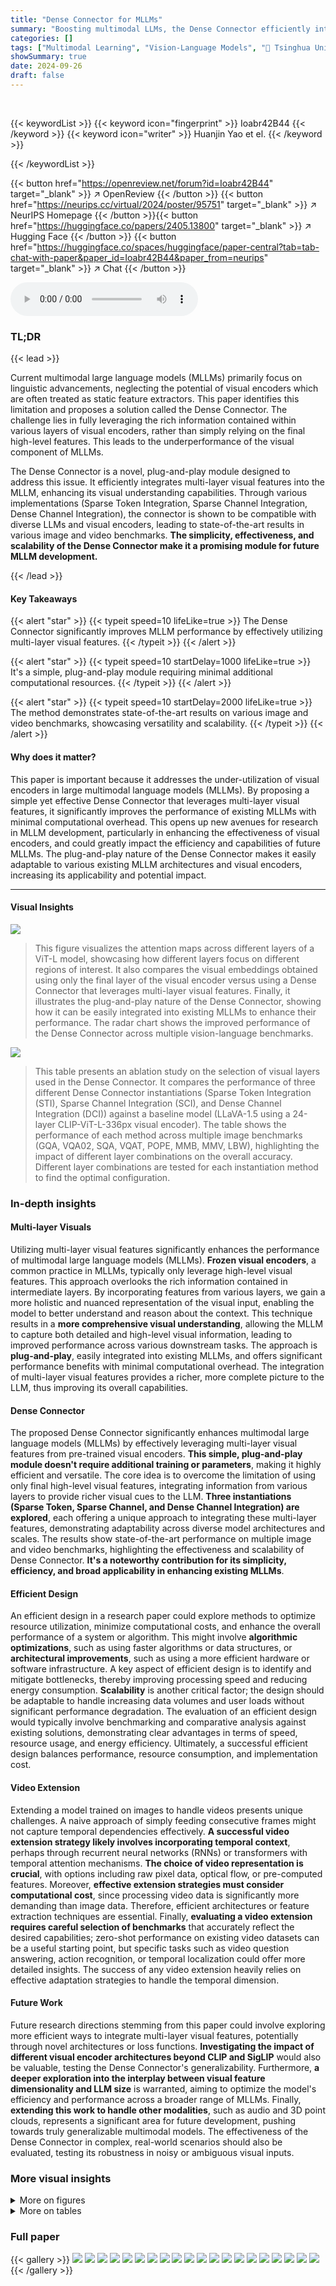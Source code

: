 ```yaml
---
title: "Dense Connector for MLLMs"
summary: "Boosting multimodal LLMs, the Dense Connector efficiently integrates multi-layer visual features for significantly enhanced performance."
categories: []
tags: ["Multimodal Learning", "Vision-Language Models", "🏢 Tsinghua University",]
showSummary: true
date: 2024-09-26
draft: false
---
```


<br>

{{< keywordList >}}
{{< keyword icon="fingerprint" >}} Ioabr42B44 {{< /keyword >}}
{{< keyword icon="writer" >}} Huanjin Yao et el. {{< /keyword >}}
 
{{< /keywordList >}}

{{< button href="https://openreview.net/forum?id=Ioabr42B44" target="_blank" >}}
↗ OpenReview
{{< /button >}}
{{< button href="https://neurips.cc/virtual/2024/poster/95751" target="_blank" >}}
↗ NeurIPS Homepage
{{< /button >}}{{< button href="https://huggingface.co/papers/2405.13800" target="_blank" >}}
↗ Hugging Face
{{< /button >}}
{{< button href="https://huggingface.co/spaces/huggingface/paper-central?tab=tab-chat-with-paper&paper_id=Ioabr42B44&paper_from=neurips" target="_blank" >}}
↗ Chat
{{< /button >}}



<audio controls>
    <source src="https://ai-paper-reviewer.com/Ioabr42B44/podcast.wav" type="audio/wav">
    Your browser does not support the audio element.
</audio>


### TL;DR


{{< lead >}}

Current multimodal large language models (MLLMs) primarily focus on linguistic advancements, neglecting the potential of visual encoders which are often treated as static feature extractors. This paper identifies this limitation and proposes a solution called the Dense Connector.  The challenge lies in fully leveraging the rich information contained within various layers of visual encoders, rather than simply relying on the final high-level features. This leads to the underperformance of the visual component of MLLMs. 



The Dense Connector is a novel, plug-and-play module designed to address this issue. It efficiently integrates multi-layer visual features into the MLLM, enhancing its visual understanding capabilities.  Through various implementations (Sparse Token Integration, Sparse Channel Integration, Dense Channel Integration), the connector is shown to be compatible with diverse LLMs and visual encoders, leading to state-of-the-art results in various image and video benchmarks.  **The simplicity, effectiveness, and scalability of the Dense Connector make it a promising module for future MLLM development.**

{{< /lead >}}


#### Key Takeaways

{{< alert "star" >}}
{{< typeit speed=10 lifeLike=true >}} The Dense Connector significantly improves MLLM performance by effectively utilizing multi-layer visual features. {{< /typeit >}}
{{< /alert >}}

{{< alert "star" >}}
{{< typeit speed=10 startDelay=1000 lifeLike=true >}} It's a simple, plug-and-play module requiring minimal additional computational resources. {{< /typeit >}}
{{< /alert >}}

{{< alert "star" >}}
{{< typeit speed=10 startDelay=2000 lifeLike=true >}} The method demonstrates state-of-the-art results on various image and video benchmarks, showcasing versatility and scalability. {{< /typeit >}}
{{< /alert >}}

#### Why does it matter?
This paper is important because it addresses the under-utilization of visual encoders in large multimodal language models (MLLMs).  By proposing a simple yet effective Dense Connector that leverages multi-layer visual features, it significantly improves the performance of existing MLLMs with minimal computational overhead. This opens up new avenues for research in MLLM development, particularly in enhancing the effectiveness of visual encoders, and could greatly impact the efficiency and capabilities of future MLLMs.  The plug-and-play nature of the Dense Connector makes it easily adaptable to various existing MLLM architectures and visual encoders, increasing its applicability and potential impact.

------
#### Visual Insights



![](https://ai-paper-reviewer.com/Ioabr42B44/figures_1_1.jpg)

> This figure visualizes the attention maps across different layers of a ViT-L model, showcasing how different layers focus on different regions of interest.  It also compares the visual embeddings obtained using only the final layer of the visual encoder versus using a Dense Connector that leverages multi-layer visual features. Finally, it illustrates the plug-and-play nature of the Dense Connector, showing how it can be easily integrated into existing MLLMs to enhance their performance. The radar chart shows the improved performance of the Dense Connector across multiple vision-language benchmarks.





![](https://ai-paper-reviewer.com/Ioabr42B44/tables_6_1.jpg)

> This table presents an ablation study on the selection of visual layers used in the Dense Connector.  It compares the performance of three different Dense Connector instantiations (Sparse Token Integration (STI), Sparse Channel Integration (SCI), and Dense Channel Integration (DCI)) against a baseline model (LLaVA-1.5 using a 24-layer CLIP-ViT-L-336px visual encoder).  The table shows the performance of each method across multiple image benchmarks (GQA, VQA02, SQA, VQAT, POPE, MMB, MMV, LBW), highlighting the impact of different layer combinations on the overall accuracy.  Different layer combinations are tested for each instantiation method to find the optimal configuration.





### In-depth insights


#### Multi-layer Visuals
Utilizing multi-layer visual features significantly enhances the performance of multimodal large language models (MLLMs).  **Frozen visual encoders**, a common practice in MLLMs, typically only leverage high-level visual features. This approach overlooks the rich information contained in intermediate layers.  By incorporating features from various layers, we gain a more holistic and nuanced representation of the visual input, enabling the model to better understand and reason about the context. This technique results in a **more comprehensive visual understanding**, allowing the MLLM to capture both detailed and high-level visual information, leading to improved performance across various downstream tasks. The approach is **plug-and-play**, easily integrated into existing MLLMs, and offers significant performance benefits with minimal computational overhead.  The integration of multi-layer visual features provides a richer, more complete picture to the LLM, thus improving its overall capabilities.

#### Dense Connector
The proposed Dense Connector significantly enhances multimodal large language models (MLLMs) by effectively leveraging multi-layer visual features from pre-trained visual encoders.  **This simple, plug-and-play module doesn't require additional training or parameters**, making it highly efficient and versatile. The core idea is to overcome the limitation of using only final high-level visual features, integrating information from various layers to provide richer visual cues to the LLM.  **Three instantiations (Sparse Token, Sparse Channel, and Dense Channel Integration) are explored**, each offering a unique approach to integrating these multi-layer features, demonstrating adaptability across diverse model architectures and scales.  The results show state-of-the-art performance on multiple image and video benchmarks, highlighting the effectiveness and scalability of Dense Connector.  **It's a noteworthy contribution for its simplicity, efficiency, and broad applicability in enhancing existing MLLMs**.

#### Efficient Design
An efficient design in a research paper could explore methods to optimize resource utilization, minimize computational costs, and enhance the overall performance of a system or algorithm.  This might involve **algorithmic optimizations**, such as using faster algorithms or data structures, or **architectural improvements**, such as using a more efficient hardware or software infrastructure.  A key aspect of efficient design is to identify and mitigate bottlenecks, thereby improving processing speed and reducing energy consumption.  **Scalability** is another critical factor; the design should be adaptable to handle increasing data volumes and user loads without significant performance degradation.  The evaluation of an efficient design would typically involve benchmarking and comparative analysis against existing solutions, demonstrating clear advantages in terms of speed, resource usage, and energy efficiency.  Ultimately, a successful efficient design balances performance, resource consumption, and implementation cost.

#### Video Extension
Extending a model trained on images to handle videos presents unique challenges.  A naive approach of simply feeding consecutive frames might not capture temporal dependencies effectively. **A successful video extension strategy likely involves incorporating temporal context**, perhaps through recurrent neural networks (RNNs) or transformers with temporal attention mechanisms.  **The choice of video representation is crucial**, with options including raw pixel data, optical flow, or pre-computed features.  Moreover, **effective extension strategies must consider computational cost**,  since processing video data is significantly more demanding than image data.  Therefore, efficient architectures or feature extraction techniques are essential. Finally, **evaluating a video extension requires careful selection of benchmarks** that accurately reflect the desired capabilities; zero-shot performance on existing video datasets can be a useful starting point, but specific tasks such as video question answering, action recognition, or temporal localization could offer more detailed insights. The success of any video extension heavily relies on effective adaptation strategies to handle the temporal dimension.

#### Future Work
Future research directions stemming from this paper could involve exploring more efficient ways to integrate multi-layer visual features, potentially through novel architectures or loss functions.  **Investigating the impact of different visual encoder architectures beyond CLIP and SigLIP** would also be valuable, testing the Dense Connector's generalizability.  Furthermore, **a deeper exploration into the interplay between visual feature dimensionality and LLM size** is warranted, aiming to optimize the model's efficiency and performance across a broader range of MLLMs.  Finally, **extending this work to handle other modalities**, such as audio and 3D point clouds, represents a significant area for future development, pushing towards truly generalizable multimodal models. The effectiveness of the Dense Connector in complex, real-world scenarios should also be evaluated, testing its robustness in noisy or ambiguous visual inputs.


### More visual insights

<details>
<summary>More on figures
</summary>


![](https://ai-paper-reviewer.com/Ioabr42B44/figures_3_1.jpg)

> This figure visualizes attention maps across different layers of a ViT-L model, showcasing how different layers focus on different regions of interest. It also illustrates the difference between final visual embeddings (from the top layer only) and dense connected visual embeddings (from multiple layers), demonstrating the Dense Connector's approach of leveraging multi-layer visual features for improved performance. Finally, it provides a schematic overview of the plug-and-play Dense Connector architecture.


![](https://ai-paper-reviewer.com/Ioabr42B44/figures_9_1.jpg)

> This figure visualizes attention maps across different layers of a ViT-L model, highlighting how different layers focus on different regions of interest. It also compares final visual embeddings with dense connected visual embeddings, illustrating the Dense Connector's approach of leveraging multi-layer visual features to enhance MLLMs. Finally, it provides a schematic overview of the plug-and-play Dense Connector, showing its seamless integration with existing MLLMs.


![](https://ai-paper-reviewer.com/Ioabr42B44/figures_16_1.jpg)

> This figure visualizes the attention maps across different layers of a ViT-L model, highlighting the different regions of interest emphasized by each layer.  It also compares the visual embeddings from the final layer of the visual encoder to those from a densely connected approach which utilizes information from multiple layers. Finally, it shows a schematic of a plug-and-play Dense Connector which incorporates multi-layer features.  This demonstrates the potential for improved performance by leveraging the richness of multi-layer visual features.


![](https://ai-paper-reviewer.com/Ioabr42B44/figures_18_1.jpg)

> This figure visualizes attention maps across different layers of a ViT-L model, highlighting the varying focus on different regions of interest across layers.  It compares final visual embeddings with dense connected visual embeddings, showing how utilizing features from multiple layers can enhance existing MLLMs. Finally, it illustrates the plug-and-play nature of the Dense Connector, which leverages multi-layer visual features to improve vision-language understanding in MLLMs.


![](https://ai-paper-reviewer.com/Ioabr42B44/figures_18_2.jpg)

> This figure visualizes attention maps across layers of a ViT-L model, showcasing how different layers focus on different regions of interest.  It then contrasts the common practice of using only final high-level visual features from the visual encoder with the proposed Dense Connector method, which leverages features from multiple layers. Finally, it illustrates the plug-and-play nature of the Dense Connector as it integrates with existing MLLMs.


![](https://ai-paper-reviewer.com/Ioabr42B44/figures_18_3.jpg)

> The figure visualizes attention maps across different layers of a ViT-L model, showing how different layers focus on different regions of interest.  It also compares the use of final visual embeddings versus a dense connectivity approach using multi-layer visual features, highlighting the benefits of integrating information from multiple layers. Finally, it illustrates the plug-and-play Dense Connector architecture, demonstrating its simplicity and seamless integration into existing MLLMs.


![](https://ai-paper-reviewer.com/Ioabr42B44/figures_19_1.jpg)

> The figure visualizes attention maps across different layers of a ViT-L model, highlighting the varying regions of interest emphasized at different depths.  It also contrasts the use of final visual embeddings versus densely connected visual embeddings in MLLMs, illustrating the concept of the Dense Connector. Finally, it shows a schematic diagram of the plug-and-play Dense Connector's integration into existing MLLMs.


![](https://ai-paper-reviewer.com/Ioabr42B44/figures_19_2.jpg)

> This figure visualizes attention maps across different layers of a ViT-L model, highlighting how different layers focus on different regions of interest.  It also compares the visual embeddings generated from using only the final layer of the visual encoder versus using a dense connector that leverages multi-layer visual features. Finally, it illustrates the plug-and-play nature of the Dense Connector, showing how it can be easily integrated into existing MLLMs.


![](https://ai-paper-reviewer.com/Ioabr42B44/figures_19_3.jpg)

> This figure visualizes attention maps across different layers of a ViT-L model, highlighting the varying regions of interest emphasized by each layer. It also compares final visual embeddings (from the top layer) with dense connected visual embeddings (from multiple layers), showing how integrating multi-layer features can enrich visual representations in MLLMs. Finally, it illustrates the plug-and-play Dense Connector, a simple yet effective module for leveraging multi-layer visual features to enhance existing MLLMs.


![](https://ai-paper-reviewer.com/Ioabr42B44/figures_20_1.jpg)

> This figure visualizes attention maps across different layers of a ViT-L model, highlighting the varying focus on different regions of interest.  It also compares visual embeddings generated from the final layer of the visual encoder versus a dense connectivity approach that leverages multi-layer features. Finally, it illustrates the plug-and-play nature of the proposed Dense Connector which integrates multi-layer visual features to enhance existing MLLMs.


![](https://ai-paper-reviewer.com/Ioabr42B44/figures_21_1.jpg)

> This figure visualizes attention maps across different layers of a ViT-L model, highlighting the varying regions of interest emphasized at each layer. It also illustrates the difference between final visual embeddings (using only top-layer features) and dense connected visual embeddings (using multi-layer features) in MLLMs. Finally, it shows a schematic of the plug-and-play Dense Connector that leverages multi-layer visual features to enhance existing MLLMs.


![](https://ai-paper-reviewer.com/Ioabr42B44/figures_21_2.jpg)

> This figure visualizes the attention maps across different layers of a ViT-L model, showcasing how different layers focus on different regions of interest. It also illustrates the difference between final visual embeddings and dense connected visual embeddings in MLLMs, showing that integrating multi-layer visual features can significantly enhance performance. Finally, it depicts a plug-and-play dense connector that seamlessly integrates with existing MLLMs to leverage multi-layer visual features.


![](https://ai-paper-reviewer.com/Ioabr42B44/figures_22_1.jpg)

> This figure visualizes attention maps across various layers of a ViT-L model, highlighting the different regions of interest emphasized by different layers. It also contrasts final visual embeddings with dense connectivity of visual embeddings from different layers, showing how multi-layer visual features can enhance multimodal LLMs.  Finally, it illustrates the Dense Connector as a plug-and-play module for integrating these multi-layer features to improve existing MLLMs.


![](https://ai-paper-reviewer.com/Ioabr42B44/figures_22_2.jpg)

> The figure illustrates the concept of Dense Connector by visualizing attention maps across different layers of a ViT model, showing that different layers focus on different regions of interest. It also compares the final visual embeddings with the dense connected visual embeddings, demonstrating that the Dense Connector leverages multi-layer visual features to enhance existing MLLMs. Finally, it shows a schematic of the plug-and-play Dense Connector.


![](https://ai-paper-reviewer.com/Ioabr42B44/figures_23_1.jpg)

> This figure visualizes the attention maps across different layers of a ViT-L model, showcasing how different layers focus on different regions of interest.  It also compares the final visual embeddings from a standard visual encoder with the dense connectivity approach which leverages features from multiple layers. Finally, it illustrates the plug-and-play Dense Connector, highlighting its simplicity and ease of integration with existing MLLMs.


![](https://ai-paper-reviewer.com/Ioabr42B44/figures_23_2.jpg)

> This figure visualizes attention maps across layers of a ViT-L model, showing that different layers focus on different regions of interest.  It then compares final visual embeddings with dense connected visual embeddings from multiple layers, highlighting the potential benefits of utilizing multi-layer visual features. Finally, it shows a schematic of the proposed plug-and-play Dense Connector that leverages these multi-layer features to improve existing MLLMs.


![](https://ai-paper-reviewer.com/Ioabr42B44/figures_24_1.jpg)

> This figure visualizes attention maps across different layers of a ViT-L model, highlighting the varying regions of interest emphasized by each layer. It also compares the visual embeddings generated using only final high-level features versus utilizing multi-layer features, demonstrating the advantage of the latter. Finally, it illustrates the plug-and-play nature of the proposed Dense Connector, showing how it integrates multi-layer visual features to enhance existing MLLMs.


![](https://ai-paper-reviewer.com/Ioabr42B44/figures_24_2.jpg)

> This figure visualizes attention maps across different layers of a ViT-L model, highlighting the varying focus on different regions of interest.  It also compares final visual embeddings with densely connected visual embeddings, showcasing how leveraging multi-layer features can significantly enhance the performance of existing MLLMs. Finally, it illustrates the plug-and-play Dense Connector, demonstrating its simplicity and ease of integration.


![](https://ai-paper-reviewer.com/Ioabr42B44/figures_25_1.jpg)

> This figure visualizes attention maps across different layers of a ViT-L model, highlighting the varying regions of interest emphasized by different layers. It also compares final visual embeddings with dense connected visual embeddings, demonstrating the benefits of incorporating multi-layer visual features.  Finally, it illustrates the plug-and-play nature of the proposed Dense Connector, showcasing its seamless integration with existing MLLMs.


![](https://ai-paper-reviewer.com/Ioabr42B44/figures_25_2.jpg)

> This figure visualizes attention maps across different layers of a ViT-L model, showing that different layers focus on different regions of interest.  It then compares the visual embeddings from using only the final layer of a visual encoder versus using multiple layers.  Finally, it illustrates how the Dense Connector integrates multi-layer visual features in a plug-and-play fashion to improve existing MLLMs.


![](https://ai-paper-reviewer.com/Ioabr42B44/figures_26_1.jpg)

> This figure visualizes attention maps across layers of a ViT-L model, highlighting the varying focus on different regions of interest. It also contrasts final visual embeddings with dense connectivity across multiple layers in MLLMs, showing how the Dense Connector utilizes multi-layer visual features to improve the model's performance. Finally, it illustrates the plug-and-play nature of the Dense Connector.


![](https://ai-paper-reviewer.com/Ioabr42B44/figures_26_2.jpg)

> This figure visualizes attention maps across different layers of a ViT-L model, showcasing how different layers focus on different regions of interest. It also compares the visual embeddings generated by using only the final layer of the visual encoder versus using multiple layers through the proposed Dense Connector. Finally, a schematic diagram illustrates how the Dense Connector is used as a plug-and-play module in an existing MLLM.


</details>




<details>
<summary>More on tables
</summary>


![](https://ai-paper-reviewer.com/Ioabr42B44/tables_6_2.jpg)
> This table presents the results of experiments conducted to evaluate the Dense Connector's compatibility and scalability across various settings.  The experiments systematically vary the visual encoder, image resolution, training data size, and the size of the Language Model (LLM). This allows for a comprehensive assessment of the model's performance and robustness under diverse conditions. The results are presented for multiple benchmarks to showcase its performance and adaptability.

![](https://ai-paper-reviewer.com/Ioabr42B44/tables_7_1.jpg)
> This table compares the performance of the proposed Efficient Dense Connector against other efficient methods on several image benchmarks.  The metrics used are GQA, VQA02, SQA1, VQAT, MMB, MMV, and Math.  The table shows that, despite using fewer visual tokens (144 vs. 256 or 576), the Efficient Dense Connector achieves comparable or superior performance to the other methods, highlighting its efficiency.

![](https://ai-paper-reviewer.com/Ioabr42B44/tables_8_1.jpg)
> This table compares the performance of the proposed Dense Connector method with other state-of-the-art (SoTA) methods on various image understanding benchmarks.  It shows the impact of different factors such as model size (LLM parameters), training data size (PT+IT), image resolution (Res.), and visual encoder on the performance. The results are presented for several commonly used benchmarks, allowing for easy performance comparison of various methods across different parameters and datasets.

![](https://ai-paper-reviewer.com/Ioabr42B44/tables_8_2.jpg)
> This table presents a more detailed performance comparison of the Dense Connector across different LLMs and training datasets.  It expands on previous results by including a wider range of models (Phi-2.7B, Vicuna-7B, Vicuna-13B, Llama3-8B, Yi-34B, Llama3-70B) and training data configurations (0.5M+0.6M from LLaVA-1.5 and 1.2M+1.5M from Mini-Gemini). The table provides quantitative results for several benchmarks (GQA, VQAT, SQA, MMB, MMEP, MMMU, Math, MMV, LLaVAW).  The 'AnyRes' column indicates experiments conducted using the AnyRes technology from LLaVA-NeXT. The table shows how Dense Connector impacts performance in different models and with various training data amounts.

![](https://ai-paper-reviewer.com/Ioabr42B44/tables_8_3.jpg)
> This table demonstrates the Dense Connector's versatility and scalability by evaluating its performance across various visual encoders, image resolutions, training datasets, and LLMs.  It shows how the method performs using different sizes of LLMs, various training datasets (including larger datasets from Mini-Gemini), and different visual encoders. The results highlight the robustness and adaptability of the approach across diverse settings.

![](https://ai-paper-reviewer.com/Ioabr42B44/tables_16_1.jpg)
> This table presents ablation study results on the selection of visual layers used in the Dense Connector. It compares three different versions of the Dense Connector (STI, SCI, and DCI) against a baseline LLaVA-1.5 model. Each version uses a different combination of visual layers from a 24-layer CLIP-ViT-L-336px visual encoder.  The results show the performance of each model across multiple image benchmarks (GQA, VQA02, SQA, VQAT, POPE, MMB, MMV, LBW) to assess the impact of different layer selections on overall accuracy.

![](https://ai-paper-reviewer.com/Ioabr42B44/tables_17_1.jpg)
> This table presents a comprehensive evaluation of the Dense Connector's performance across various LLMs (Phi2-2.7B, Vicuna-7B, Llama3-8B, Vicuna-13B, Yi-34B, Llama3-70B) and datasets (LLaVA-1.5 and Mini-Gemini).  It shows the performance gains achieved by the Dense Connector on different image understanding benchmarks (GQA, VQAT, SQA, MMB, MMEP, MMMU, Math, MMV, and LLaVAW) with different model sizes and training data, illustrating the scalability and versatility of the proposed approach.

![](https://ai-paper-reviewer.com/Ioabr42B44/tables_17_2.jpg)
> This ablation study investigates the impact of fine-tuning the vision transformer (ViT) on the overall performance of the Dense Connector.  It shows the results of experiments using different visual encoders with and without fine-tuning the ViT on various benchmarks, using the LLaVA 1.5 dataset.  The table compares the performance metrics (GQA, SQA, VQAT, MMB, MMV, MMMU, and Math) obtained with and without ViT fine-tuning, demonstrating whether fine-tuning improves the results or not. 

</details>




### Full paper

{{< gallery >}}
<img src="https://ai-paper-reviewer.com/Ioabr42B44/1.png" class="grid-w50 md:grid-w33 xl:grid-w25" />
<img src="https://ai-paper-reviewer.com/Ioabr42B44/2.png" class="grid-w50 md:grid-w33 xl:grid-w25" />
<img src="https://ai-paper-reviewer.com/Ioabr42B44/3.png" class="grid-w50 md:grid-w33 xl:grid-w25" />
<img src="https://ai-paper-reviewer.com/Ioabr42B44/4.png" class="grid-w50 md:grid-w33 xl:grid-w25" />
<img src="https://ai-paper-reviewer.com/Ioabr42B44/5.png" class="grid-w50 md:grid-w33 xl:grid-w25" />
<img src="https://ai-paper-reviewer.com/Ioabr42B44/6.png" class="grid-w50 md:grid-w33 xl:grid-w25" />
<img src="https://ai-paper-reviewer.com/Ioabr42B44/7.png" class="grid-w50 md:grid-w33 xl:grid-w25" />
<img src="https://ai-paper-reviewer.com/Ioabr42B44/8.png" class="grid-w50 md:grid-w33 xl:grid-w25" />
<img src="https://ai-paper-reviewer.com/Ioabr42B44/9.png" class="grid-w50 md:grid-w33 xl:grid-w25" />
<img src="https://ai-paper-reviewer.com/Ioabr42B44/10.png" class="grid-w50 md:grid-w33 xl:grid-w25" />
<img src="https://ai-paper-reviewer.com/Ioabr42B44/11.png" class="grid-w50 md:grid-w33 xl:grid-w25" />
<img src="https://ai-paper-reviewer.com/Ioabr42B44/12.png" class="grid-w50 md:grid-w33 xl:grid-w25" />
<img src="https://ai-paper-reviewer.com/Ioabr42B44/13.png" class="grid-w50 md:grid-w33 xl:grid-w25" />
<img src="https://ai-paper-reviewer.com/Ioabr42B44/14.png" class="grid-w50 md:grid-w33 xl:grid-w25" />
<img src="https://ai-paper-reviewer.com/Ioabr42B44/15.png" class="grid-w50 md:grid-w33 xl:grid-w25" />
<img src="https://ai-paper-reviewer.com/Ioabr42B44/16.png" class="grid-w50 md:grid-w33 xl:grid-w25" />
<img src="https://ai-paper-reviewer.com/Ioabr42B44/17.png" class="grid-w50 md:grid-w33 xl:grid-w25" />
<img src="https://ai-paper-reviewer.com/Ioabr42B44/18.png" class="grid-w50 md:grid-w33 xl:grid-w25" />
<img src="https://ai-paper-reviewer.com/Ioabr42B44/19.png" class="grid-w50 md:grid-w33 xl:grid-w25" />
<img src="https://ai-paper-reviewer.com/Ioabr42B44/20.png" class="grid-w50 md:grid-w33 xl:grid-w25" />
{{< /gallery >}}